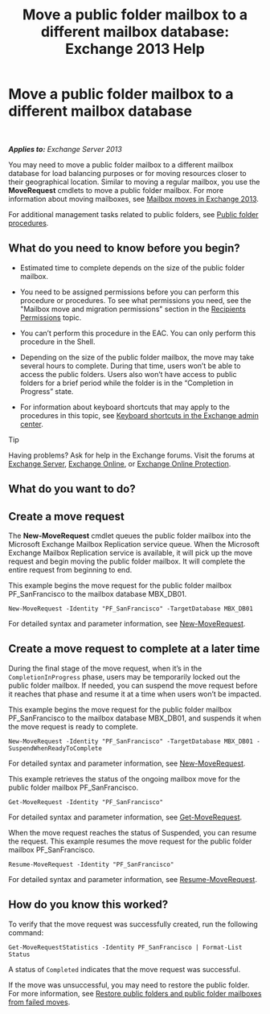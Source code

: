 ﻿---
title: 'Move a public folder mailbox to a different mailbox database: Exchange 2013 Help'
TOCTitle: Move a public folder mailbox to a different mailbox database
ms:assetid: 67601d45-4824-4ae6-9a7e-b645ec3af4d3
ms:mtpsurl: https://technet.microsoft.com/en-us/library/JJ906434(v=EXCHG.150)
ms:contentKeyID: 50630967
ms.date: 12/09/2016
mtps_version: v=EXCHG.150
---

# Move a public folder mailbox to a different mailbox database

 

_**Applies to:** Exchange Server 2013_


You may need to move a public folder mailbox to a different mailbox database for load balancing purposes or for moving resources closer to their geographical location. Similar to moving a regular mailbox, you use the **MoveRequest** cmdlets to move a public folder mailbox. For more information about moving mailboxes, see [Mailbox moves in Exchange 2013](mailbox-moves-in-exchange-2013-exchange-2013-help.md).

For additional management tasks related to public folders, see [Public folder procedures](public-folder-procedures-exchange-2013-help.md).

## What do you need to know before you begin?

  - Estimated time to complete depends on the size of the public folder mailbox.

  - You need to be assigned permissions before you can perform this procedure or procedures. To see what permissions you need, see the "Mailbox move and migration permissions" section in the [Recipients Permissions](recipients-permissions-exchange-2013-help.md) topic.

  - You can’t perform this procedure in the EAC. You can only perform this procedure in the Shell.

  - Depending on the size of the public folder mailbox, the move may take several hours to complete. During that time, users won’t be able to access the public folders. Users also won’t have access to public folders for a brief period while the folder is in the “Completion in Progress” state.

  - For information about keyboard shortcuts that may apply to the procedures in this topic, see [Keyboard shortcuts in the Exchange admin center](keyboard-shortcuts-in-the-exchange-admin-center-exchange-online-protection-help.md).


> [!TIP]
> Having problems? Ask for help in the Exchange forums. Visit the forums at <A href="https://go.microsoft.com/fwlink/p/?linkid=60612">Exchange Server</A>, <A href="https://go.microsoft.com/fwlink/p/?linkid=267542">Exchange Online</A>, or <A href="https://go.microsoft.com/fwlink/p/?linkid=285351">Exchange Online Protection</A>.



## What do you want to do?

## Create a move request

The **New-MoveRequest** cmdlet queues the public folder mailbox into the Microsoft Exchange Mailbox Replication service queue. When the Microsoft Exchange Mailbox Replication service is available, it will pick up the move request and begin moving the public folder mailbox. It will complete the entire request from beginning to end.

This example begins the move request for the public folder mailbox PF\_SanFrancisco to the mailbox database MBX\_DB01.

    New-MoveRequest -Identity "PF_SanFrancisco" -TargetDatabase MBX_DB01

For detailed syntax and parameter information, see [New-MoveRequest](https://technet.microsoft.com/en-us/library/dd351123\(v=exchg.150\)).

## Create a move request to complete at a later time

During the final stage of the move request, when it’s in the `CompletionInProgress` phase, users may be temporarily locked out the public folder mailbox. If needed, you can suspend the move request before it reaches that phase and resume it at a time when users won’t be impacted.

This example begins the move request for the public folder mailbox PF\_SanFrancisco to the mailbox database MBX\_DB01, and suspends it when the move request is ready to complete.

    New-MoveRequest -Identity "PF_SanFrancisco" -TargetDatabase MBX_DB01 -SuspendWhenReadyToComplete

For detailed syntax and parameter information, see [New-MoveRequest](https://technet.microsoft.com/en-us/library/dd351123\(v=exchg.150\)).

This example retrieves the status of the ongoing mailbox move for the public folder mailbox PF\_SanFrancisco.

    Get-MoveRequest -Identity "PF_SanFrancisco"

For detailed syntax and parameter information, see [Get-MoveRequest](https://technet.microsoft.com/en-us/library/dd335227\(v=exchg.150\)).

When the move request reaches the status of Suspended, you can resume the request. This example resumes the move request for the public folder mailbox PF\_SanFrancisco.

    Resume-MoveRequest -Identity "PF_SanFrancisco"

For detailed syntax and parameter information, see [Resume-MoveRequest](https://technet.microsoft.com/en-us/library/ee332320\(v=exchg.150\)).

## How do you know this worked?

To verify that the move request was successfully created, run the following command:

    Get-MoveRequestStatistics -Identity PF_SanFrancisco | Format-List Status

A status of `Completed` indicates that the move request was successful.

If the move was unsuccessful, you may need to restore the public folder. For more information, see [Restore public folders and public folder mailboxes from failed moves](restore-public-folders-and-public-folder-mailboxes-from-failed-moves-exchange-2013-help.md).

